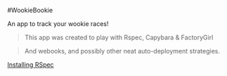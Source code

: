 #WookieBookie

An app to track your wookie races!

> This app was created to play with Rspec, Capybara & FactoryGirl 

> And webooks, and possibly other neat auto-deployment strategies.


[Installing RSpec](installing-rspec.md)
